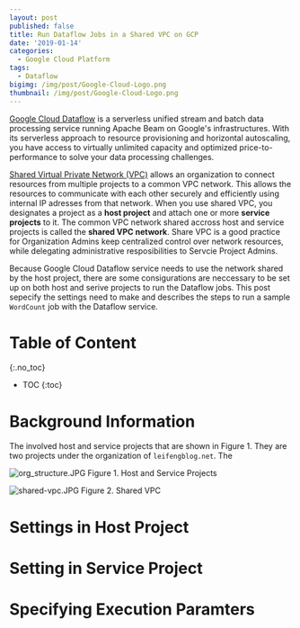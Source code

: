 ```yaml
---
layout: post
published: false
title: Run Dataflow Jobs in a Shared VPC on GCP
date: '2019-01-14'
categories:
  - Google Cloud Platform
tags:
  - Dataflow
bigimg: /img/post/Google-Cloud-Logo.png
thumbnail: /img/post/Google-Cloud-Logo.png
---
```


[Google Cloud Dataflow](https://cloud.google.com/dataflow/#benefits) is a serverless unified stream and batch data processing service running Apache Beam on Google's infrastructures. With its serverless approach to resource provisioning and horizontal autoscaling, you have access to virtually unlimited capacity and optimized price-to-performance to solve your data processing challenges.
<!--more-->

[Shared Virtual Private Network (VPC)](https://cloud.google.com/vpc/docs/shared-vpc) allows an organization to connect resources from multiple projects to a common VPC network. This allows the resources to communicate with each other securely and efficiently using internal IP adresses from that network. When you use shared VPC, you designates a project as a **host project** and attach one or more **service projects** to it. The common VPC network shared accross host and service projects is called the **shared VPC network**. Share VPC is a good practice for Organization Admins keep centralized control over network resources, while delegating administrative resposibilities to Servcie Project Admins.

Because Google Cloud Dataflow service needs to use the network shared by the host project, there are some consigurations are neccessary to be set up on both host and serive projects to run the Dataflow jobs. This post sepecify the settings need to make and describes the steps to run a sample `WordCount` job with the Dataflow service.


# Table of Content

{:.no_toc}

* TOC
{:toc}

# Background Information

The involved host and service projects that are shown in Figure 1. They are two projects under the organization of `leifengblog.net`. The

![org_structure.JPG]({{site.baseurl}}/img/org_structure.JPG)
Figure 1. Host and Service Projects


![shared-vpc.JPG]({{site.baseurl}}/img/shared-vpc.JPG)
Figure 2. Shared VPC


# Settings in Host Project



# Setting in Service Project




# Specifying Execution Paramters
